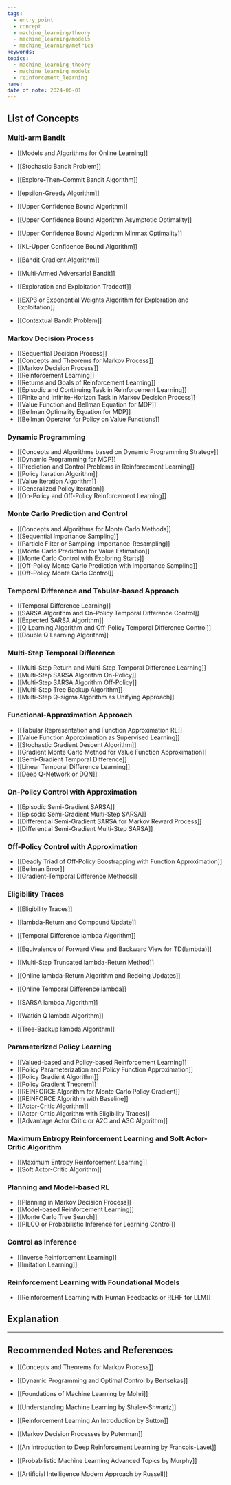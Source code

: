 ```yaml
---
tags:
  - entry_point
  - concept
  - machine_learning/theory
  - machine_learning/models
  - machine_learning/metrics
keywords: 
topics:
  - machine_learning_theory
  - machine_learning_models
  - reinforcement_learning
name: 
date of note: 2024-06-01
---
```


## List of Concepts

### Multi-arm Bandit

- [[Models and Algorithms for Online Learning]]

- [[Stochastic Bandit Problem]]
- [[Explore-Then-Commit Bandit Algorithm]]
- [[epsilon-Greedy Algorithm]]
- [[Upper Confidence Bound Algorithm]]
- [[Upper Confidence Bound Algorithm Asymptotic Optimality]]
- [[Upper Confidence Bound Algorithm Minmax Optimality]]
- [[KL-Upper Confidence Bound Algorithm]]
- [[Bandit Gradient Algorithm]]


- [[Multi-Armed Adversarial Bandit]]
- [[Exploration and Exploitation Tradeoff]]
- [[EXP3 or Exponential Weights Algorithm for Exploration and Exploitation]]


- [[Contextual Bandit Problem]]



### Markov Decision Process

- [[Sequential Decision Process]]
- [[Concepts and Theorems for Markov Process]]
- [[Markov Decision Process]]
- [[Reinforcement Learning]]
- [[Returns and Goals of Reinforcement Learning]]
- [[Episodic and Continuing Task in Reinforcement Learning]]
- [[Finite and Infinite-Horizon Task in Markov Decision Process]]
- [[Value Function and Bellman Equation for MDP]]
- [[Bellman Optimality Equation for MDP]]
- [[Bellman Operator for Policy on Value Functions]]


### Dynamic Programming

- [[Concepts and Algorithms based on Dynamic Programming Strategy]]
- [[Dynamic Programming for MDP]]
- [[Prediction and Control Problems in Reinforcement Learning]]
- [[Policy Iteration Algorithm]]
- [[Value Iteration Algorithm]]
- [[Generalized Policy Iteration]]
- [[On-Policy and Off-Policy Reinforcement Learning]]


### Monte Carlo Prediction and Control

- [[Concepts and Algorithms for Monte Carlo Methods]]
- [[Sequential Importance Sampling]]
- [[Particle Filter or Sampling-Importance-Resampling]]
- [[Monte Carlo Prediction for Value Estimation]]
- [[Monte Carlo Control with Exploring Starts]]
- [[Off-Policy Monte Carlo Prediction with Importance Sampling]]
- [[Off-Policy Monte Carlo Control]]


### Temporal Difference and Tabular-based Approach 

- [[Temporal Difference Learning]]
- [[SARSA Algorithm and On-Policy Temporal Difference Control]]
- [[Expected SARSA Algorithm]]
- [[Q Learning Algorithm and Off-Policy Temporal Difference Control]]
- [[Double Q Learning Algorithm]]


### Multi-Step Temporal Difference

- [[Multi-Step Return and Multi-Step Temporal Difference Learning]]
- [[Multi-Step SARSA Algorithm On-Policy]]
- [[Multi-Step SARSA Algorithm Off-Policy]]
- [[Multi-Step Tree Backup Algorithm]]
- [[Multi-Step Q-sigma Algorithm as Unifying Approach]]


### Functional-Approximation Approach

- [[Tabular Representation and Function Approximation RL]]
- [[Value Function Approximation as Supervised Learning]]
- [[Stochastic Gradient Descent Algorithm]]
- [[Gradient Monte Carlo Method for Value Function Approximation]]
- [[Semi-Gradient Temporal Difference]]
- [[Linear Temporal Difference Learning]]
- [[Deep Q-Network or DQN]]


### On-Policy Control with Approximation

- [[Episodic Semi-Gradient SARSA]]
- [[Episodic Semi-Gradient Multi-Step SARSA]]
- [[Differential Semi-Gradient SARSA for Markov Reward Process]]
- [[Differential Semi-Gradient Multi-Step SARSA]]


### Off-Policy Control with Approximation

- [[Deadly Triad of Off-Policy Boostrapping with Function Approximation]]
- [[Bellman Error]]
- [[Gradient-Temporal Difference Methods]]


### Eligibility Traces

- [[Eligibility Traces]]
- [[lambda-Return and Compound Update]]
- [[Temporal Difference lambda Algorithm]]
- [[Equivalence of Forward View and Backward View for TD(lambda)]]

- [[Multi-Step Truncated lambda-Return Method]]
- [[Online lambda-Return Algorithm and Redoing Updates]] 
- [[Online Temporal Difference lambda]]

- [[SARSA lambda Algorithm]]
- [[Watkin Q lambda Algorithm]]
- [[Tree-Backup lambda Algorithm]]


### Parameterized Policy Learning

- [[Valued-based and Policy-based Reinforcement Learning]]
- [[Policy Parameterization and Policy Function Approximation]]
- [[Policy Gradient Algorithm]]
- [[Policy Gradient Theorem]]
- [[REINFORCE Algorithm for Monte Carlo Policy Gradient]]
- [[REINFORCE Algorithm with Baseline]]
- [[Actor-Critic Algorithm]]
- [[Actor-Critic Algorithm with Eligibility Traces]]
- [[Advantage Actor Critic or A2C and A3C Algorithm]]


### Maximum Entropy Reinforcement Learning and Soft Actor-Critic Algorithm

- [[Maximum Entropy Reinforcement Learning]]
- [[Soft Actor-Critic Algorithm]]



### Planning and Model-based RL

- [[Planning in Markov Decision Process]]
- [[Model-based Reinforcement Learning]]
- [[Monte Carlo Tree Search]]
- [[PILCO or Probabilistic Inference for Learning Control]]



### Control as Inference

- [[Inverse Reinforcement Learning]]
- [[Imitation Learning]]



### Reinforcement Learning with Foundational Models

- [[Reinforcement Learning with Human Feedbacks or RLHF for LLM]]



## Explanation





-----------
##  Recommended Notes and References

- [[Concepts and Theorems for Markov Process]]


- [[Dynamic Programming and Optimal Control by Bertsekas]]
- [[Foundations of Machine Learning by Mohri]]
- [[Understanding Machine Learning by Shalev-Shwartz]]
- [[Reinforcement Learning An Introduction by Sutton]]
- [[Markov Decision Processes by Puterman]]
- [[An Introduction to Deep Reinforcement Learning by Francois-Lavet]]
- [[Probabilistic Machine Learning Advanced Topics by Murphy]]

- [[Artificial Intelligence Modern Approach by Russell]]
